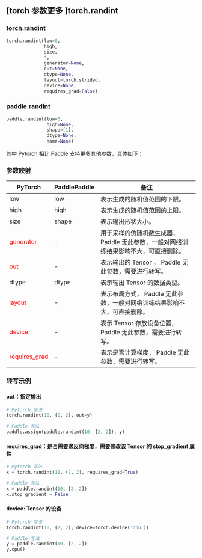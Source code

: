 ## [torch 参数更多 ]torch.randint
### [torch.randint](https://pytorch.org/docs/stable/generated/torch.randint.html?highlight=randint#torch.randint)
```python
torch.randint(low=0,
              high,
              size,
              *,
              generator=None,
              out=None,
              dtype=None,
              layout=torch.strided,
              device=None,
              requires_grad=False)
```

### [paddle.randint](https://www.paddlepaddle.org.cn/documentation/docs/zh/api/paddle/randint_cn.html#randint)
```python
paddle.randint(low=0,
               high=None,
               shape=[1],
               dtype=None,
               name=None)
```

其中 Pytorch 相比 Paddle 支持更多其他参数，具体如下：
### 参数映射
| PyTorch       | PaddlePaddle | 备注                                                   |
| ------------- | ------------ | ------------------------------------------------------ |
| low          | low        | 表示生成的随机值范围的下限。                                     |
| high          | high        | 表示生成的随机值范围的上限。                                     |
| size          | shape        | 表示输出形状大小。                                     |
| <font color='red'>generator</font>  | -  | 用于采样的伪随机数生成器， Paddle 无此参数，一般对网络训练结果影响不大，可直接删除。 |
| <font color='red'> out </font> | -  | 表示输出的 Tensor ， Paddle 无此参数，需要进行转写。    |
| dtype           | dtype            | 表示输出 Tensor 的数据类型。               |
| <font color='red'> layout </font> | -       | 表示布局方式， Paddle 无此参数，一般对网络训练结果影响不大，可直接删除。  |
| <font color='red'> device </font>     | -       | 表示 Tensor 存放设备位置，Paddle 无此参数，需要进行转写。 |
| <font color='red'> requires_grad </font> | -       | 表示是否计算梯度， Paddle 无此参数，需要进行转写。 |


### 转写示例
#### out：指定输出
```python
# Pytorch 写法
torch.randint(10, (2, 2), out=y)

# Paddle 写法
paddle.assign(paddle.randint(10, [2, 2]), y)
```


#### requires_grad：是否需要求反向梯度，需要修改该 Tensor 的 stop_gradient 属性
```python
# Pytorch 写法
x = torch.randint(10, (2, 2), requires_grad=True)

# Paddle 写法
x = paddle.randint(10, [2, 2])
x.stop_gradient = False
```

#### device: Tensor 的设备
```python
# Pytorch 写法
torch.randint(10, (2, 2), device=torch.device('cpu'))

# Paddle 写法
y = paddle.randint(10, [2, 2])
y.cpu()
```
